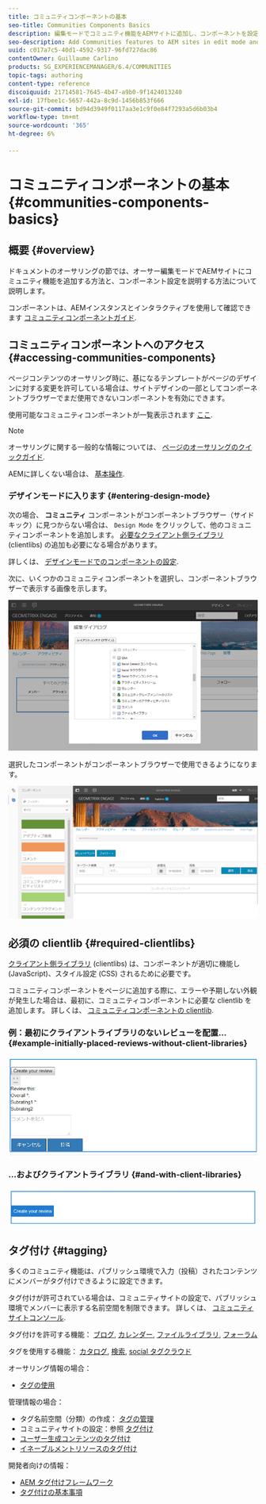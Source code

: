 ```yaml
---
title: コミュニティコンポーネントの基本
seo-title: Communities Components Basics
description: 編集モードでコミュニティ機能をAEMサイトに追加し、コンポーネントを設定する
seo-description: Add Communities features to AEM sites in edit mode and configure components
uuid: c017a7c5-40d1-4592-9317-96fd727dac86
contentOwner: Guillaume Carlino
products: SG_EXPERIENCEMANAGER/6.4/COMMUNITIES
topic-tags: authoring
content-type: reference
discoiquuid: 21714581-7645-4b47-a9b0-9f1424013240
exl-id: 17fbee1c-5657-442a-8c9d-1456b853f666
source-git-commit: bd94d3949f0117aa3e1c9f0e84f7293a5d6b03b4
workflow-type: tm+mt
source-wordcount: '365'
ht-degree: 6%

---
```


# コミュニティコンポーネントの基本 {#communities-components-basics}

## 概要 {#overview}

ドキュメントのオーサリングの節では、オーサー編集モードでAEMサイトにコミュニティ機能を追加する方法と、コンポーネント設定を説明する方法について説明します。

コンポーネントは、AEMインスタンスとインタラクティブを使用して確認できます [コミュニティコンポーネントガイド](components-guide.md).

## コミュニティコンポーネントへのアクセス {#accessing-communities-components}

ページコンテンツのオーサリング時に、基になるテンプレートがページのデザインに対する変更を許可している場合は、サイトデザインの一部としてコンポーネントブラウザーでまだ使用できないコンポーネントを有効にできます。

使用可能なコミュニティコンポーネントが一覧表示されます [ここ](author-communities.md#available-communities-components).

>[!NOTE]
>
>オーサリングに関する一般的な情報については、 [ページのオーサリングのクイックガイド](../../help/sites-authoring/qg-page-authoring.md).
>
>AEMに詳しくない場合は、 [基本操作](../../help/sites-authoring/basic-handling.md).

### デザインモードに入ります {#entering-design-mode}

次の場合、 **コミュニティ** コンポーネントがコンポーネントブラウザー（サイドキック）に見つからない場合は、 `Design Mode` をクリックして、他のコミュニティコンポーネントを追加します。 [必要なクライアント側ライブラリ](#required-clientlibs) (clientlibs) の追加も必要になる場合があります。

詳しくは、 [デザインモードでのコンポーネントの設定](../../help/sites-authoring/default-components-designmode.md).

次に、いくつかのコミュニティコンポーネントを選択し、コンポーネントブラウザーで表示する画像を示します。

![chlimage_1-424](assets/chlimage_1-424.png)

選択したコンポーネントがコンポーネントブラウザーで使用できるようになります。

![chlimage_1-425](assets/chlimage_1-425.png)

## 必須の clientlib {#required-clientlibs}

[クライアント側ライブラリ](../../help/sites-developing/clientlibs.md) (clientlibs) は、コンポーネントが適切に機能し (JavaScript)、スタイル設定 (CSS) されるために必要です。

コミュニティコンポーネントをページに追加する際に、エラーや予期しない外観が発生した場合は、最初に、コミュニティコンポーネントに必要な clientlib を追加します。 詳しくは、 [コミュニティコンポーネントの clientlib](clientlibs.md).

### 例：最初にクライアントライブラリのないレビューを配置… {#example-initially-placed-reviews-without-client-libraries}

![chlimage_1-426](assets/chlimage_1-426.png)

### ...およびクライアントライブラリ {#and-with-client-libraries}

![chlimage_1-427](assets/chlimage_1-427.png)

## タグ付け {#tagging}

多くのコミュニティ機能は、パブリッシュ環境で入力（投稿）されたコンテンツにメンバーがタグ付けできるように設定できます。

タグ付けが許可されている場合は、コミュニティサイトの設定で、パブリッシュ環境でメンバーに表示する名前空間を制限できます。 詳しくは、 [コミュニティサイトコンソール](sites-console.md#tagging).

タグ付けを許可する機能： [ブログ](blog-feature.md), [カレンダー](calendar.md), [ファイルライブラリ](file-library.md), [フォーラム](forum.md)

タグを使用する機能： [カタログ](catalog.md), [検索](search.md), [social タグクラウド](tagcloud.md)

オーサリング情報の場合：

* [タグの使用 ](../../help/sites-authoring/tags.md)

管理情報の場合：

* タグ名前空間（分類）の作成： [タグの管理](../../help/sites-administering/tags.md)
* コミュニティサイトの設定：参照 [タグ付け](sites-console.md#tagging)
* [ユーザー生成コンテンツのタグ付け](../../help/sites-authoring/tags.md)
* [イネーブルメントリソースのタグ付け](tag-resources.md)

開発者向けの情報：

* [AEM タグ付けフレームワーク](../../help/sites-developing/framework.md)
* [タグ付けの基本事項](tag.md)
